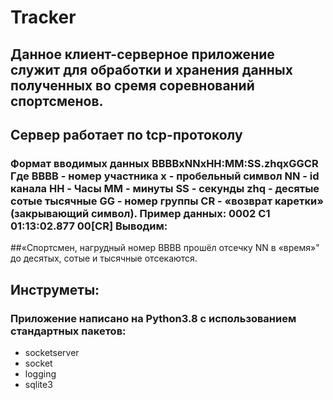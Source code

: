 # Tracker

## Данное клиент-серверное приложение служит для обработки и хранения данных полученных во сремя соревнований спортсменов.

## Сервер работает по tcp-протоколу

### Формат вводимых данных BBBBxNNxHH:MM:SS.zhqxGGCR Где BBBB - номер участника x - пробельный символ NN - id канала HH - Часы MM - минуты SS - секунды zhq - десятые сотые тысячные GG - номер группы CR - «возврат каретки» (закрывающий символ). Пример данных: 0002 C1 01:13:02.877 00[CR] Выводим: 

##«Спортсмен, нагрудный номер BBBB прошёл отсечку NN в «время»" до десятых, сотые и тысячные отсекаются.

## Инструметы:

### Приложение написано на Python3.8 с использованием стандартных пакетов:
* socketserver
* socket
* logging
* sqlite3
